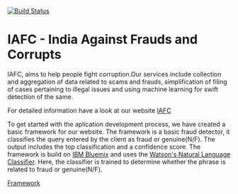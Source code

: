 [![Build Status](https://travis-ci.com/SidVader/IAFC.svg?token=xQ7QHpWuemqpAbwTzzww&branch=master)](https://travis-ci.com/SidVader/IAFC)

# IAFC - India Against Frauds and Corrupts

IAFC, aims to help people fight corruption.Our services include collection and aggregation of data related to scams and frauds, simplification of filing of cases pertaining to illegal issues and using machine learning for swift detection of the same.

For detailed information have a look at our website [IAFC](http://anshuchak063.wixsite.com/iafc)

To get started with the aplication development process, we have created a basic framework for our website. The framework is a basic fraud detector, it classifies the query entered by the client as fraud or genuine(N/F). The output includes the top classification and a confidence score. The framework is build on [IBM Bluemix](https://new-console.ng.bluemix.net/) and uses the [Watson's Natural Language Classifier](https://www.ibm.com/watson/developercloud/nl-classifier.html). Here, the classifier is trained to determine whether the phrase is related to fraud or genuine(N/F).

[Framework](https://iafc-sid-app.mybluemix.net/)
